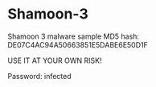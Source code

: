 # Shamoon-3
Shamoon 3 malware sample
MD5 hash: DE07C4AC94A50663851E5DABE6E50D1F

USE IT AT YOUR OWN RISK!

Password: infected
